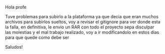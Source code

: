 Hola profe

Tuve problemas para subirlo a la plataforma ya que decia que eran muchos archivos para subirlos sueltos, voy a revisar el gitignore para ver donde esta la falla, en definitiva, le envio un RAR con todo el proyecto
sepa disculpar las molestias y el mal trabajo realizado, voy a ir modificandolo en estos dias para que quede como debe ser

Saludos!
